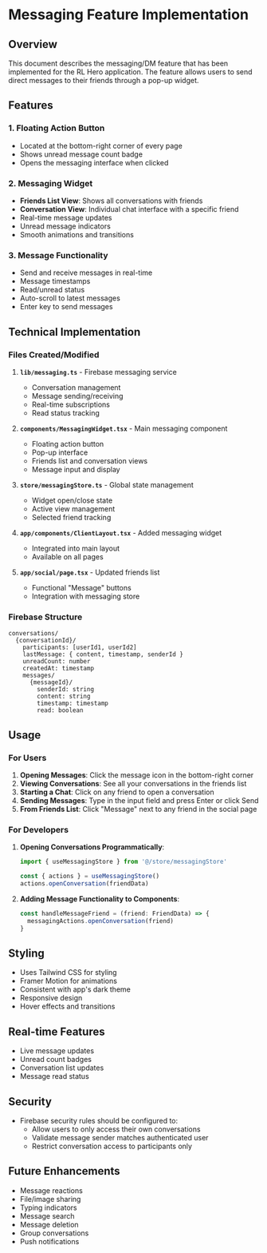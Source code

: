 # Messaging Feature Implementation

## Overview
This document describes the messaging/DM feature that has been implemented for the RL Hero application. The feature allows users to send direct messages to their friends through a pop-up widget.

## Features

### 1. Floating Action Button
- Located at the bottom-right corner of every page
- Shows unread message count badge
- Opens the messaging interface when clicked

### 2. Messaging Widget
- **Friends List View**: Shows all conversations with friends
- **Conversation View**: Individual chat interface with a specific friend
- Real-time message updates
- Unread message indicators
- Smooth animations and transitions

### 3. Message Functionality
- Send and receive messages in real-time
- Message timestamps
- Read/unread status
- Auto-scroll to latest messages
- Enter key to send messages

## Technical Implementation

### Files Created/Modified

1. **`lib/messaging.ts`** - Firebase messaging service
   - Conversation management
   - Message sending/receiving
   - Real-time subscriptions
   - Read status tracking

2. **`components/MessagingWidget.tsx`** - Main messaging component
   - Floating action button
   - Pop-up interface
   - Friends list and conversation views
   - Message input and display

3. **`store/messagingStore.ts`** - Global state management
   - Widget open/close state
   - Active view management
   - Selected friend tracking

4. **`app/components/ClientLayout.tsx`** - Added messaging widget
   - Integrated into main layout
   - Available on all pages

5. **`app/social/page.tsx`** - Updated friends list
   - Functional "Message" buttons
   - Integration with messaging store

### Firebase Structure

```
conversations/
  {conversationId}/
    participants: [userId1, userId2]
    lastMessage: { content, timestamp, senderId }
    unreadCount: number
    createdAt: timestamp
    messages/
      {messageId}/
        senderId: string
        content: string
        timestamp: timestamp
        read: boolean
```

## Usage

### For Users
1. **Opening Messages**: Click the message icon in the bottom-right corner
2. **Viewing Conversations**: See all your conversations in the friends list
3. **Starting a Chat**: Click on any friend to open a conversation
4. **Sending Messages**: Type in the input field and press Enter or click Send
5. **From Friends List**: Click "Message" next to any friend in the social page

### For Developers
1. **Opening Conversations Programmatically**:
   ```typescript
   import { useMessagingStore } from '@/store/messagingStore'
   
   const { actions } = useMessagingStore()
   actions.openConversation(friendData)
   ```

2. **Adding Message Functionality to Components**:
   ```typescript
   const handleMessageFriend = (friend: FriendData) => {
     messagingActions.openConversation(friend)
   }
   ```

## Styling
- Uses Tailwind CSS for styling
- Framer Motion for animations
- Consistent with app's dark theme
- Responsive design
- Hover effects and transitions

## Real-time Features
- Live message updates
- Unread count badges
- Conversation list updates
- Message read status

## Security
- Firebase security rules should be configured to:
  - Allow users to only access their own conversations
  - Validate message sender matches authenticated user
  - Restrict conversation access to participants only

## Future Enhancements
- Message reactions
- File/image sharing
- Typing indicators
- Message search
- Message deletion
- Group conversations
- Push notifications 
